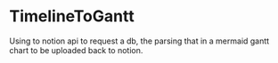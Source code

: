 # TimelineToGantt

Using to notion api to request a db, the parsing that in a mermaid gantt chart to be uploaded back to notion.

